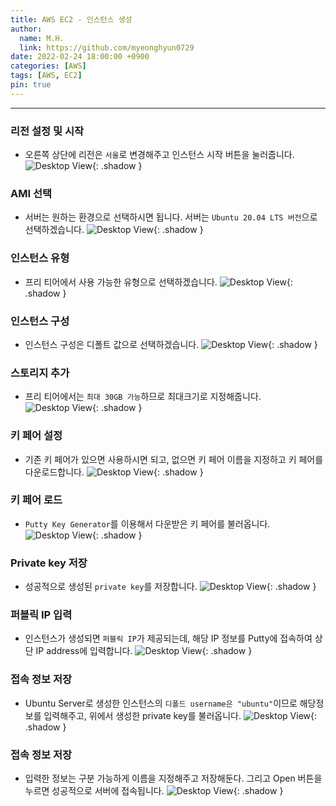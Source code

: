 ```yaml
---
title: AWS EC2 - 인스턴스 생성
author:
  name: M.H.
  link: https://github.com/myeonghyun0729
date: 2022-02-24 18:00:00 +0900
categories: [AWS]
tags: [AWS, EC2]
pin: true
---
```


---
### 리전 설정 및 시작

* 오른쪽 상단에 리전은 `서울`로 변경해주고 인스턴스 시작 버튼을 눌러줍니다.
![Desktop View](https://user-images.githubusercontent.com/96726016/155518420-8ada3498-b57d-4cf3-ae6c-a36415465268.png){: .shadow }

### AMI 선택
* 서버는 원하는 환경으로 선택하시면 됩니다. 서버는 `Ubuntu 20.04 LTS 버전`으로 선택하겠습니다.
![Desktop View](https://user-images.githubusercontent.com/96726016/155518479-219ce9e2-7379-4374-94b6-2eb2414277bc.png){: .shadow }

### 인스턴스 유형
* 프리 티어에서 사용 가능한 유형으로 선택하겠습니다.
![Desktop View](https://user-images.githubusercontent.com/96726016/155518482-2997d6c4-81b8-49ff-bd82-af7486fd0f28.png){: .shadow }

### 인스턴스 구성
* 인스턴스 구성은 디폴트 값으로 선택하겠습니다.
![Desktop View](https://user-images.githubusercontent.com/96726016/155518476-da9270c9-cad1-4333-b64a-b2f002875fbb.png){: .shadow }

### 스토리지 추가
* 프리 티어에서는 `최대 30GB 가능`하므로 최대크기로 지정해줍니다.
![Desktop View](https://user-images.githubusercontent.com/96726016/155518596-05895fc8-f90d-45fc-82cb-f182bda74f74.png){: .shadow }

### 키 페어 설정
* 기존 키 페어가 있으면 사용하시면 되고, 없으면 키 페어 이름을 지정하고 키 페어를 다운로드합니다.
![Desktop View](https://user-images.githubusercontent.com/96726016/155518598-ed0f41bf-37f5-4eec-ac0d-9125ccd29763.png){: .shadow }

### 키 페어 로드
* `Putty Key Generator`를 이용해서 다운받은 키 페어를 불러옵니다.
![Desktop View](https://user-images.githubusercontent.com/96726016/155587959-bcef9b14-851d-4b47-bfbc-a49f8ac23fd5.png){: .shadow }

### Private key 저장
* 성공적으로 생성된 `private key`를 저장합니다.
![Desktop View](https://user-images.githubusercontent.com/96726016/155518606-bddc5a9a-12c0-4f1b-a20b-ac8841a28beb.png){: .shadow }

### 퍼블릭 IP 입력
* 인스턴스가 생성되면 `퍼블릭 IP`가 제공되는데, 해당 IP 정보를 Putty에 접속하여 상단 IP address에 입력합니다.
![Desktop View](https://user-images.githubusercontent.com/96726016/155518609-ff895038-9d3d-4ef5-9cdd-1b22bdafb199.png){: .shadow }

### 접속 정보 저장
* Ubuntu Server로 생성한 인스턴스의 `디폴드 username은 "ubuntu"`이므로 해당정보를 입력해주고, 위에서 생성한 private key를 불러옵니다.
![Desktop View](https://user-images.githubusercontent.com/96726016/155587962-0e590dbc-0d16-4f27-aa41-e06ca7320832.png){: .shadow }

### 접속 정보 저장
* 입력한 정보는 구분 가능하게 이름을 지정해주고 저장해둔다. 그리고 Open 버튼을 누르면 성공적으로 서버에 접속됩니다.
![Desktop View](https://user-images.githubusercontent.com/96726016/155587949-75f1d2cc-8275-4e74-88ce-862ac3f4d747.png){: .shadow }


